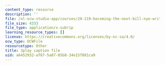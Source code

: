 ```yaml
---
content_type: resource
description: ''
file: /ol-ocw-studio-app/courses/20-219-becoming-the-next-bill-nye-writing-and-hosting-the-educational-show-january-iap-2015/a6452932af875a8785b834e15f881ca9_PfbifHBnFJA.vtt
file_size: 4333
file_type: application/x-subrip
learning_resource_types: []
license: https://creativecommons.org/licenses/by-nc-sa/4.0/
ocw_type: OCWFile
resourcetype: Other
title: 3play caption file
uid: a6452932-af87-5a87-85b8-34e15f881ca9
---
```

